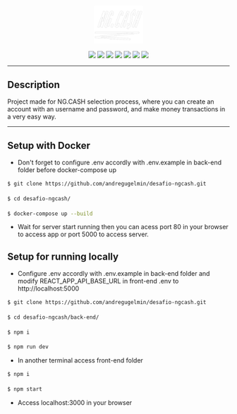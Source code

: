 <p align="center">
   <img src="https://github.com/andregugelmin/desafio-ngcash/blob/main/front-end/src/assets/images/ngcashlogo.png?raw=true" width="110"/>
</p>

<div align="center">
  <img src="https://img.shields.io/badge/PostgreSQL-316192?style=for-the-badge&logo=postgresql&logoColor=white" height="30px"/>
  <img src="https://img.shields.io/badge/TypeScript-007ACC?style=for-the-badge&logo=typescript&logoColor=white" height="30px"/>
  <img src="https://img.shields.io/badge/Prisma-3982CE?style=for-the-badge&logo=Prisma&logoColor=white" height="30px"/>
  <img src="https://img.shields.io/badge/Node.js-43853D?style=for-the-badge&logo=node.js&logoColor=white" height="30px"/>  
  <img src="https://img.shields.io/badge/Express.js-404D59?style=for-the-badge&logo=express.js&logoColor=white" height="30px"/>
  <img src="https://img.shields.io/badge/JWT-323330?style=for-the-badge&logo=json-web-tokens&logoColor=pink" height="30px"/>
   <img src="https://img.shields.io/badge/docker-%230db7ed.svg?style=for-the-badge&logo=docker&logoColor=white" height="30px"/>
</div>

---

## Description

Project made for NG.CASH selection process, where you can create an account with an username and password, and make money transactions 
in a very easy way.

---

## Setup with Docker

- Don't forget to configure .env accordly with .env.example in back-end folder before docker-compose up

```bash
$ git clone https://github.com/andregugelmin/desafio-ngcash.git

$ cd desafio-ngcash/

$ docker-compose up --build
```

 - Wait for server start running then you can acess port 80 in your browser to access app or port 5000 to access server.
 
 ## Setup for running locally
 
  - Configure .env accordly with .env.example in back-end folder and modify REACT_APP_API_BASE_URL in front-end .env to http://localhost:5000
 
 ```bash
$ git clone https://github.com/andregugelmin/desafio-ngcash.git

$ cd desafio-ngcash/back-end/

$ npm i

$ npm run dev
```
 - In another terminal access front-end folder
 
  ```bash
$ npm i

$ npm start
```
 
  - Access localhost:3000 in your browser
 
